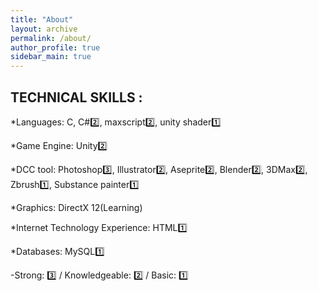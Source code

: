 ```yaml
---
title: "About"
layout: archive
permalink: /about/
author_profile: true
sidebar_main: true
---
```


## TECHNICAL SKILLS :

*Languages: C, C#:two:, maxscript:two:, unity shader:one:

*Game Engine: Unity:two:

*DCC tool: Photoshop:three:, Illustrator:two:, Aseprite:two:, Blender:two:, 3DMax:two:, Zbrush:one:, Substance painter:one:

*Graphics: DirectX 12(Learning)

*Internet Technology Experience: HTML:one:

*Databases: MySQL:one:



-Strong: <span style="color:**#CFE36B**">:three:</span> / Knowledgeable: :two: / Basic: :one: